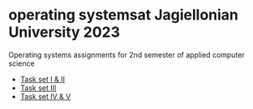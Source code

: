 # operating systemsat Jagiellonian University 2023
Operating systems assignments for 2nd semester of applied computer science

- [Task set I & II](https://github.com/Clwmm/Systemy_Operacyjne_Semestr_2023/blob/main/Procesy.pdf)
- [Task set III](https://github.com/Clwmm/Systemy_Operacyjne_Semestr_2023/blob/main/Sygnaly.pdf)
- [Task set IV & V](https://github.com/Clwmm/Systemy_Operacyjne_Semestr_2023/blob/main/Potoki.pdf)
